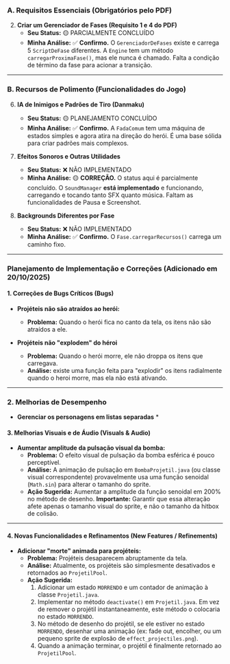 ### A. Requisitos Essenciais (Obrigatórios pelo PDF)

2.  **Criar um Gerenciador de Fases (Requisito 1 e 4 do PDF)**
    *   **Seu Status:** 🟡 PARCIALMENTE CONCLUÍDO
    *   **Minha Análise:** ✅ **Confirmo.** O `GerenciadorDeFases` existe e carrega 5 `ScriptDeFase` diferentes. A `Engine` tem um método `carregarProximaFase()`, mas ele nunca é chamado. Falta a condição de término da fase para acionar a transição.

---

### B. Recursos de Polimento (Funcionalidades do Jogo)

6.  **IA de Inimigos e Padrões de Tiro (Danmaku)**
    *   **Seu Status:** 🟡 PLANEJAMENTO CONCLUÍDO
    *   **Minha Análise:** ✅ **Confirmo.** A `FadaComum` tem uma máquina de estados simples e agora atira na direção do herói. É uma base sólida para criar padrões mais complexos.

9.  **Efeitos Sonoros e Outras Utilidades**
    *   **Seu Status:** ❌ NÃO IMPLEMENTADO
    *   **Minha Análise:** 🟡 **CORREÇÃO.** O status aqui é parcialmente concluído. O `SoundManager` **está implementado** e funcionando, carregando e tocando tanto SFX quanto música. Faltam as funcionalidades de Pausa e Screenshot.

10. **Backgrounds Diferentes por Fase**
    *   **Seu Status:** ❌ NÃO IMPLEMENTADO
    *   **Minha Análise:** ✅ **Confirmo.** O `Fase.carregarRecursos()` carrega um caminho fixo.

---

### **Planejamento de Implementação e Correções (Adicionado em 20/10/2025)**

#### **1. Correções de Bugs Críticos (Bugs)**

*   **Projéteis não são atraídos ao herói:**
    *   **Problema:** Quando o herói fica no canto da tela, os itens não são atraídos a ele.

*   **Projéteis não "explodem" do héroi**
    *   **Problema:** Quando o herói morre, ele não droppa os itens que carregava.
    *   **Análise:** existe uma função feita para "explodir" os itens radialmente quando o heroi morre, mas ela não está ativando.

---

### **2. Melhorias de Desempenho**

*   **Gerenciar os personagens em listas separadas**
    * 

#### **3. Melhorias Visuais e de Áudio (Visuals & Audio)**

*   **Aumentar amplitude da pulsação visual da bomba:**
    *   **Problema:** O efeito visual de pulsação da bomba esférica é pouco perceptível.
    *   **Análise:** A animação de pulsação em `BombaProjetil.java` (ou classe visual correspondente) provavelmente usa uma função senoidal (`Math.sin`) para alterar o tamanho do sprite.
    *   **Ação Sugerida:** Aumentar a amplitude da função senoidal em 200% no método de desenho. **Importante:** Garantir que essa alteração afete apenas o tamanho visual do sprite, e não o tamanho da hitbox de colisão.

---

#### **4. Novas Funcionalidades e Refinamentos (New Features / Refinements)**

*   **Adicionar "morte" animada para projéteis:**
    *   **Problema:** Projéteis desaparecem abruptamente da tela.
    *   **Análise:** Atualmente, os projéteis são simplesmente desativados e retornados ao `ProjetilPool`.
    *   **Ação Sugerida:**
        1.  Adicionar um estado `MORRENDO` e um contador de animação à classe `Projetil.java`.
        2.  Implementar no método `deactivate()` em `Projetil.java`. Em vez de remover o projétil instantaneamente, este método o colocaria no estado `MORRENDO`.
        3.  No método de desenho do projétil, se ele estiver no estado `MORRENDO`, desenhar uma animação (ex: fade out, encolher, ou um pequeno sprite de explosão de `effect_projectiles.png`).
        4.  Quando a animação terminar, o projétil é finalmente retornado ao `ProjetilPool`.